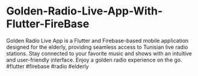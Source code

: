 # Golden-Radio-Live-App-With-Flutter-FireBase
 Golden Radio Live App is a Flutter and Firebase-based mobile application designed for the elderly, providing seamless access to Tunisian live radio stations. Stay connected to your favorite music and shows with an intuitive and user-friendly interface. Enjoy a golden radio experience on the go. #flutter #firebase #radio #elderly
